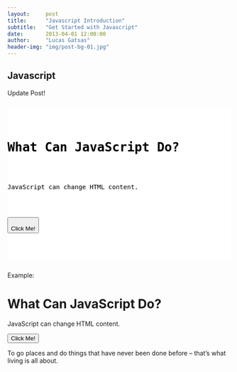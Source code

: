 ```yaml
---
layout:     post
title:      "Javascript Introduction"
subtitle:   "Get Started with Javascript"
date:       2013-04-01 12:00:00
author:     "Lucas Gatsas"
header-img: "img/post-bg-01.jpg"
---
```



<h2 class="section-heading">Javascript</h2>

Update Post!



<div style="overflow:auto; height=200; width=100%;">
<pre style="color:black;background:white;"><pre>

<h1>What Can JavaScript Do?</h1>

<p id="demo">JavaScript can change HTML content.</p>

<button type="button"
onclick="document.getElementById('demo').innerHTML = 'Hello JavaScript!'">
Click Me!</button>


</pre></pre></div>


Example: 

<h1>What Can JavaScript Do?</h1>

<p id="demo">JavaScript can change HTML content.</p>

<button type="button"
onclick="document.getElementById('demo').innerHTML = 'Hello JavaScript!'">
Click Me!</button>






<span class="caption text-muted">To go places and do things that have never been done before – that’s what living is all about.</span>

